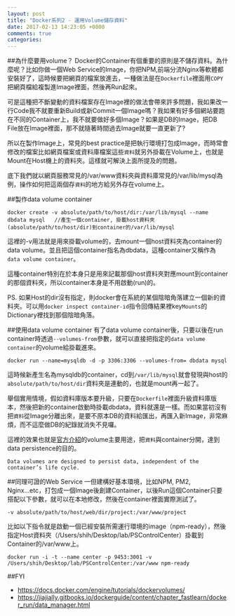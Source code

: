 ```yaml
---
layout: post
title: "Docker系列2 - 運用Volume儲存資料"
date: 2017-02-13 14:23:05 +0800
comments: true
categories: 
---
```

##為什麼要用volume？
Docker的Container有個重要的原則是不儲存資料。為什麼呢？比如你做一個Web Service的Image，你把NPM,前端分流Nginx等軟體都安裝好了，這時候要把網頁的檔案放進去，一種做法是在`Dockerfile`裡面用`COPY`把網頁檔給複製進Image裡面，然後再Run起來。

可是這種把不斷變動的資料檔案存在Image裡的做法會帶來許多問題，我如果改一行Code我不就要重新Build或新Commit一個Image嗎？我如果有好多個網站要跑在不同的Container上，我不就要做好多個Image？如果是DB的Image，把DB File放在Image裡面，那不就隨著時間過去Image就要一直更新了?

所以在製作Image上，常見的best practice是把執行環境打包成Image，而時常會修改的檔案比如網頁檔案或資料庫檔案這些`資料`就另外掛載在Volume上，也就是Mount在Host機上的資料夾。這樣就可解決上面所提及的問題。

底下我們就以網頁服務常見的/var/www資料夾與資料庫常見的/var/lib/mysql為例，操作如何把這兩個存`資料`的地方給另外存在volume上。

##製作data volume container

```
docker create -v absolute/path/to/host/dir:/var/lib/mysql --name dbdata mysql   //產生一個container, 掛載host資料夾(absolute/path/to/host/dir)到container的/var/lib/mysql
```
這裡的-v用法就是用來掛載volume的，去mount一個host資料夾為container的data volume。並且把這個container指名為dbdata，這種container又稱作為`data volume container`。

這種container特別在於本身只是用來記載那個host資料夾對應mount到container的那個資料夾，所以container本身是不用啟動(run)的。

PS. 如果Host的dir沒有指定，則docker會在系統的某個陰暗角落建立一個新的資料夾。可以用`docker inspect container-id`指令回傳結果裡key`Mounts`的Dictionary裡找到那個陰暗角落。

##使用data volume container
有了data volume container後，只要以後在run container時透過`--volumes-from`參數，就可以直接把指定的`data volume container`的volume給掛載進來。

```
docker run --name=mysqldb -d -p 3306:3306 --volumes-from= dbdata mysql
```
這時候新產生名為mysqldb的container，cd到`/var/lib/mysql`就會發現與host的`absolute/path/to/host/dir`資料夾是連動的，也就是mount再一起了。

舉個實用情境，假如資料庫版本要升級，只要在`Dockerfile`裡面升級資料庫版本，然後把新的container啟動時掛載dbdata，資料就還是一樣。而如果當初沒有把`資料`從Image分離出來，是要不原本DB的資料給匯出，再匯入新Image，非常麻煩，而不這麼做DB的紀錄就消失不見囉。

這裡的效果也就是[官方介紹](https://docs.docker.com/engine/tutorials/dockervolumes/)的volume主要用途，把`資料`與container分開，達到data persistence的目的。

`Data volumes are designed to persist data, independent of the container’s life cycle.`

##同理可證的Web Service
一但建構好基本環境，比如NPM, PM2, Nginx...etc，打包成一個Image後創建Container，以後Run這個Container只要搭配以下參數，就可以在本地修改，然後在container裡面實際測試了。

```
-v absolute/path/to/host/web/dir/project:/var/www/project
```
比如以下指令就是啟動一個已經安裝所需運行環境的image（npm-ready），然後指定Host資料夾（/Users/shih/Desktop/lab/PSControlCenter）掛載到Container的/var/www上。

```
docker run -i -t --name center -p 9453:3001 -v /Users/shih/Desktop/lab/PSControlCenter:/var/www npm-ready
```

##FYI

* https://docs.docker.com/engine/tutorials/dockervolumes/
* https://jiajially.gitbooks.io/dockerguide/content/chapter_fastlearn/docker_run/data_manager.html
